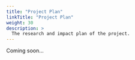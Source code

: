 ```yaml
---
title: "Project Plan"
linkTitle: "Project Plan"
weight: 30
description: >
  The research and impact plan of the project.
---
```


Coming soon...